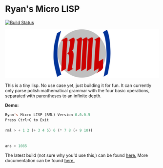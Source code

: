 # Ryan's Micro LISP
[![Build Status](https://travis-ci.org/RyanFleck/RML.svg?branch=master)](https://travis-ci.org/RyanFleck/RML)

![RML](/docs/assets/rml.svg)

This is a tiny lisp. No use case yet, just building it for fun. It can currently only parse polish mathematical grammar with the four basic operations, separated with parentheses to an infinite depth.

**Demo:**
```lisp
Ryan's Micro LISP (RML) Version 0.0.0.5
Press Ctrl+C to Exit

rml > + 1 2 (+ 3 4 5) 6 (* 7 8 (+ 9 10))


ans > 1085
```

The latest build (not sure why you'd use this,) can be found [here.](https://github.com/RyanFleck/RML/releases)
More documentation can be found [here.](https://ryanfleck.github.io/RML/)
